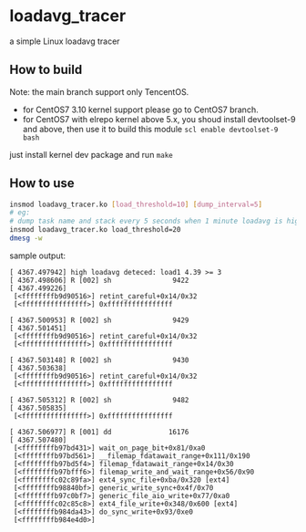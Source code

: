# loadavg_tracer
a simple Linux loadavg tracer

## How to build
Note: the main branch support only TencentOS.
* for CentOS7 3.10 kernel support please go to CentOS7 branch.
* for CentOS7 with elrepo kernel above 5.x, you shoud install devtoolset-9 and above, then use it to build this module
  `scl enable devtoolset-9 bash`

just install kernel dev package and run `make`


## How to use
```bash
insmod loadavg_tracer.ko [load_threshold=10] [dump_interval=5]
# eg:
# dump task name and stack every 5 seconds when 1 minute loadavg is higher than 20
insmod loadavg_tracer.ko load_threshold=20
dmesg -w
```
sample output:
```
[ 4367.497942] high loadavg deteced: load1 4.39 >= 3
[ 4367.498606] R [002] sh               9422
[ 4367.499226]
 [<ffffffffb9d90516>] retint_careful+0x14/0x32
 [<ffffffffffffffff>] 0xffffffffffffffff

[ 4367.500953] R [002] sh               9429
[ 4367.501451]
 [<ffffffffb9d90516>] retint_careful+0x14/0x32
 [<ffffffffffffffff>] 0xffffffffffffffff

[ 4367.503148] R [002] sh               9430
[ 4367.503638]
 [<ffffffffb9d90516>] retint_careful+0x14/0x32
 [<ffffffffffffffff>] 0xffffffffffffffff

[ 4367.505312] R [002] sh               9482
[ 4367.505835]
 [<ffffffffffffffff>] 0xffffffffffffffff

[ 4367.506977] R [001] dd              16176
[ 4367.507480]
 [<ffffffffb97bd431>] wait_on_page_bit+0x81/0xa0
 [<ffffffffb97bd561>] __filemap_fdatawait_range+0x111/0x190
 [<ffffffffb97bd5f4>] filemap_fdatawait_range+0x14/0x30
 [<ffffffffb97bfff6>] filemap_write_and_wait_range+0x56/0x90
 [<ffffffffc02c89fa>] ext4_sync_file+0xba/0x320 [ext4]
 [<ffffffffb98840bf>] generic_write_sync+0x4f/0x70
 [<ffffffffb97c0bf7>] generic_file_aio_write+0x77/0xa0
 [<ffffffffc02c85c8>] ext4_file_write+0x348/0x600 [ext4]
 [<ffffffffb984da43>] do_sync_write+0x93/0xe0
 [<ffffffffb984e4d0>]
```
